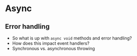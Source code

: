 # Async

## Error handling

* So what is up with `async void` methods and error handling?
* How does this impact event handlers?
* Synchronous vs. asynchronous throwing